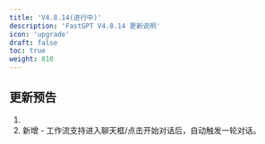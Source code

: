 ```yaml
---
title: 'V4.8.14(进行中)'
description: 'FastGPT V4.8.14 更新说明'
icon: 'upgrade'
draft: false
toc: true
weight: 810
---
```


## 更新预告

1. 
2. 新增 - 工作流支持进入聊天框/点击开始对话后，自动触发一轮对话。
